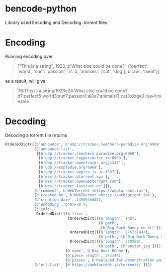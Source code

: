 # bencode-python
Library used Encoding and Decoding .torrent files

# Encoding
Running encoding over
> ["This is a string", 1923, b'What else could be done?', {'perfect': 'world', 'sun': 'passion', 'a': 0, 'animals': ['cat', 'dog'], b'raw': 'meat'}]

as a result, will give

> l16:This is a stringi1923e24:What else could be done?d7:perfect5:world3:sun7:passion1:ai0e7:animalsl3:cat3:doge3:raw4:meatee

# Decoding
Decoding a torrent file returns
```python
OrderedDict([(b'announce', b'udp://tracker.leechers-paradise.org:6969'),
             (b'announce-list',
              [[b'udp://tracker.leechers-paradise.org:6969'],
               [b'udp://tracker.coppersurfer.tk:6969'],
               [b'udp://tracker.opentrackr.org:1337'],
               [b'udp://explodie.org:6969'],
               [b'udp://tracker.empire-js.us:1337'],
               [b'wss://tracker.btorrent.xyz'],
               [b'wss://tracker.openwebtorrent.com'],
               [b'wss://tracker.fastcast.nz']]),
             (b'comment', b'WebTorrent <https://webtorrent.io>'),
             (b'created by', b'WebTorrent <https://webtorrent.io>'),
             (b'creation date', 1490916601),
             (b'encoding', b'UTF-8'),
             (b'info',
              OrderedDict([(b'files',
                            [OrderedDict([(b'length', 140),
                                          (b'path',
                                           [b'Big Buck Bunny.en.srt'])]),
                             OrderedDict([(b'length', 276134947),
                                          (b'path', [b'Big Buck Bunny.mp4'])]),
                             OrderedDict([(b'length', 310380),
                                          (b'path', [b'poster.jpg'])])]),
                           (b'name', b'Big Buck Bunny'),
                           (b'piece length', 262144),
                           (b'pieces', b'Replaced for demonstration purposes')])),
             (b'url-list', [b'https://webtorrent.io/torrents/'])])
```
